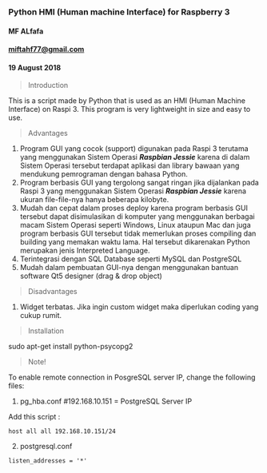 ### Python HMI (Human machine Interface) for Raspberry 3 ###
#### MF ALfafa ####
#### miftahf77@gmail.com ####
#### 19 August 2018 ####

> Introduction

This is a script made by Python that is used as an HMI (Human Machine Interface) on Raspi 3. This program is very lightweight in size and easy to use. 

> Advantages
1. Program GUI yang cocok (support) digunakan pada Raspi 3 terutama yang menggunakan Sistem Operasi ***Raspbian Jessie*** karena di dalam Sistem Operasi tersebut terdapat aplikasi dan library bawaan yang mendukung pemrograman dengan bahasa Python.
2. Program berbasis GUI yang tergolong sangat ringan jika dijalankan pada Raspi 3 yang menggunakan Sistem Operasi ***Raspbian Jessie*** karena ukuran file-file-nya hanya beberapa kilobyte.
3. Mudah dan cepat dalam proses deploy karena program berbasis GUI tersebut dapat disimulasikan di komputer yang menggunakan berbagai macam Sistem Operasi seperti Windows, Linux ataupun Mac dan juga program berbasis GUI tersebut tidak memerlukan proses compiling dan building yang memakan waktu lama. Hal tersebut dikarenakan Python merupakan jenis Interpreted Language.
4. Terintegrasi dengan SQL Database seperti MySQL dan PostgreSQL
5. Mudah dalam pembuatan GUI-nya dengan menggunakan bantuan software Qt5 designer (drag & drop object)

> Disadvantages
1. Widget terbatas. Jika ingin custom widget maka diperlukan coding yang cukup rumit.


> Installation

sudo apt-get install python-psycopg2

> Note!

To enable remote connection in PosgreSQL server IP, change the following files:
1. pg_hba.conf		#192.168.10.151 = PostgreSQL Server IP

Add this script :
```
host all all 192.168.10.151/24
```
2. postgresql.conf
```
listen_addresses = '*'
```